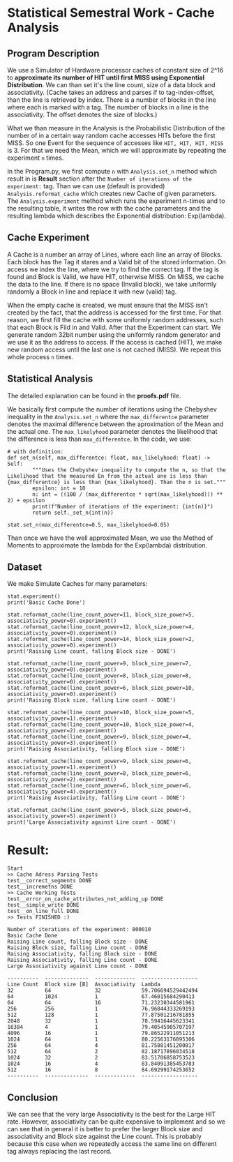 # Statistical Semestral Work - Cache Analysis

## Program Description

We use a Simulator of Hardware processor caches of constant size of 2^16 to **approximate its number of HIT until first MISS using Exponential Distribution**. We can than set it's the line count, size of a data block and associativity. (Cache takes an address and parses if to tag-index-offset, than the line is retrieved by index. There is a number of blocks in the line where each is marked with a tag. The number of blocks in a line is the associativity. The offset denotes the size of blocks.)

What we than measure in the Analysis is the Probabilistic Distribution of the number of in a certain way random cache accesses HITs before the first MISS. So one Event for the sequence of accesses like `HIT, HIT, HIT, MISS` is 3. For that we need the Mean, which we will approximate by repeating the experiment `n` times.

In the Program.py, we first compute `n` with `Analysis.set_n` method which result in is **Result** section after the `Number of iterations of the experiment:` tag. Than we can use (default is provided) `Analysis.reformat_cache` which creates new Cache of given parameters. The `Analysis.experiment` method which runs the experiment n-times and to the resulting table, it writes the row with the cache parameters and the resulting lambda which describes the Exponential distribution: Exp(lambda).

## Cache Experiment

A Cache is a number an array of Lines, where each line an array of Blocks. Each block has the Tag it stares and a Valid bit of the stored information. On access we index the line, where we try to find the correct tag. If the tag is found and Block is Valid, we have HIT, otherwise MISS. On MISS, we cache the data to the line. If there is no space (Invalid block), we take uniformly randomly a Block in line and replace it with new (valid) tag.

When the empty cache is created, we must ensure that the MISS isn't created by the fact, that the address is accessed for the first time. For that reason, we first fill the cache with some uniformly random addresses, such that each Block is Fild in and Valid. After that the Experiment can start. We generate random 32bit number using the uniformly random generator and we use it as the address to access. If the access is cached (HIT), we make new random access until the last one is not cached (MISS). We repeat this whole process `n` times.

## Statistical Analysis

The detailed explanation can be found in the **proofs.pdf** file.

We basically first compute the number of iterations using the Chebyshev inequality in the `Analysis.set_n` where the `max_differentce` parameter denotes the maximal difference between the aproximation of the Mean and the actual one. The `max_likelyhood` parameter denotes the likelihood that the difference is less than `max_differentce`. In the code, we use:

```
# with definition:
def set_n(self, max_differentce: float, max_likelyhood: float) -> Self:
        """Uses the Chebyshev inequality to compute the n, so that the Likelihood that the measured En from the actual one is less than {max_differentce} is less than {max_likelyhood}. Than the n is set."""
        epsilon: int = 10
        n: int = ((100 / (max_differentce * sqrt(max_likelyhood))) ** 2) + epsilon
        print(f"Number of iterations of the experiment: {int(n)}")
        return self._set_n(int(n))

stat.set_n(max_differentce=0.5, max_likelyhood=0.05)
```

Than once we have the well approximated Mean, we use the Method of Moments to approximate the lambda for the Exp(lambda) distribution.

## Dataset

We make Simulate Caches for many parameters:

```
stat.experiment()
print('Basic Cache Done')

stat.reformat_cache(line_count_power=11, block_size_power=5, associativity_power=0).experiment()
stat.reformat_cache(line_count_power=12, block_size_power=4, associativity_power=0).experiment()
stat.reformat_cache(line_count_power=14, block_size_power=2, associativity_power=0).experiment()
print('Raising Line count, falling Block size - DONE')

stat.reformat_cache(line_count_power=9, block_size_power=7, associativity_power=0).experiment()
stat.reformat_cache(line_count_power=8, block_size_power=8, associativity_power=0).experiment()
stat.reformat_cache(line_count_power=6, block_size_power=10, associativity_power=0).experiment()
print('Raising Block size, falling Line count - DONE')

stat.reformat_cache(line_count_power=10, block_size_power=5, associativity_power=1).experiment()
stat.reformat_cache(line_count_power=10, block_size_power=4, associativity_power=2).experiment()
stat.reformat_cache(line_count_power=9, block_size_power=4, associativity_power=3).experiment()
print('Raising Associativity, falling Block size - DONE')

stat.reformat_cache(line_count_power=9, block_size_power=6, associativity_power=1).experiment()
stat.reformat_cache(line_count_power=8, block_size_power=6, associativity_power=2).experiment()
stat.reformat_cache(line_count_power=6, block_size_power=6, associativity_power=4).experiment()
print('Raising Associativity, falling Line count - DONE')

stat.reformat_cache(line_count_power=5, block_size_power=6, associativity_power=5).experiment()
print('Large Associativity against Line count - DONE')
```

# Result:

```
Start
>> Cache Adress Parsing Tests
test__correct_segments DONE
test__incremetns DONE
>> Cache Working Tests
test__error_on_cache_attributes_not_adding_up DONE
test__simple_write DONE
test__on_line_full DONE
>> Tests FINISHED :)

Number of iterations of the experiment: 800010
Basic Cache Done
Raising Line count, falling Block size - DONE
Raising Block size, falling Line count - DONE
Raising Associativity, falling Block size - DONE
Raising Associativity, falling Line count - DONE
Large Associativity against Line count - DONE

----------  --------------  -------------  ------------------
Line Count  Block size [B]  Associativity  Lambda
32          64              32             59.706694529442494
64          1024            1              67.46015684290413
64          64              16             71.23230344581961
256         256             1              76.96844333269193
512         128             1              77.87501216781855
2048        32              1              78.59416445623341
16384       4               1              79.40545905707197
4096        16              1              79.86522911051213
1024        64              1              80.22563176895306
256         64              4              81.75881451200817
512         64              2              82.18717896034518
1024        32              2              83.51706858753523
1024        16              4              83.84091385453783
512         16              8              84.69299174253652
----------  --------------  -------------  ------------------
```

## Conclusion

We can see that the very large Associativity is the best for the Large HIT rate. However, associativity can be quite expensive to implement and so we can see that in general it is better to prefer the larger Block size and associativity and Block size against the Line count. This is probably because this case when we repeatedly access the same line on different tag always replacing the last record.